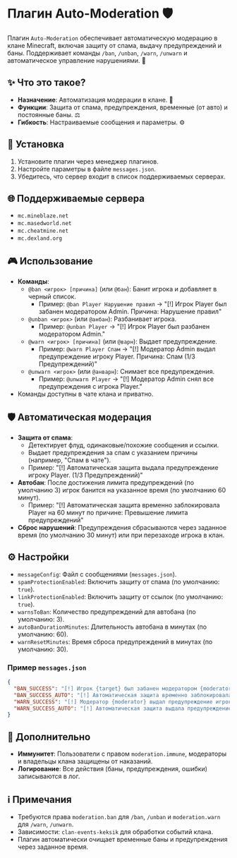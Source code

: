 # Плагин Auto-Moderation 🛡️

Плагин `Auto-Moderation` обеспечивает автоматическую модерацию в клане Minecraft, включая защиту от спама, выдачу предупреждений и баны. Поддерживает команды `/ban`, `/unban`, `/warn`, `/unwarn` и автоматическое управление нарушениями. 🔧

## ✨ Что это такое?
- **Назначение**: Автоматизация модерации в клане. 🚨
- **Функции**: Защита от спама, предупреждения, временные (от авто) и постоянные баны. ⚖️
- **Гибкость**: Настраиваемые сообщения и параметры. ⚙️

## 🚀 Установка
1. Установите плагин через менеджер плагинов.
2. Настройте параметры в файле `messages.json`.
3. Убедитесь, что сервер входит в список поддерживаемых серверах.

## 🌐 Поддерживаемые сервера
- `mc.mineblaze.net`
- `mc.masedworld.net`
- `mc.cheatmine.net`
- `mc.dexland.org`

## 🎮 Использование
- **Команды**:
  - `@ban <игрок> [причина]` (или `@бан`): Банит игрока и добавляет в черный список.
    - Пример: `@ban Player Нарушение правил` → "[!] Игрок Player был забанен модератором Admin. Причина: Нарушение правил"
  - `@unban <игрок>` (или `@анбан`): Разбанивает игрока.
    - Пример: `@unban Player` → "[!] Игрок Player был разбанен модератором Admin."
  - `@warn <игрок> [причина]` (или `@варн`): Выдает предупреждение.
    - Пример: `@warn Player Спам` → "[!] Модератор Admin выдал предупреждение игроку Player. Причина: Спам (1/3 Предупреждений)"
  - `@unwarn <игрок>` (или `@анварн`): Снимает все предупреждения.
    - Пример: `@unwarn Player` → "[!] Модератор Admin снял все предупреждения с игрока Player."
- Команды доступны в чате клана и приватно.

## 🛡️ Автоматическая модерация
- **Защита от спама**:
  - Детектирует флуд, одинаковые/похожие сообщения и ссылки.
  - Выдает предупреждения за спам с указанием причины (например, "Спам в чате").
  - Пример: "[!] Автоматическая защита выдала предупреждение игроку Player. (1/3 Предупреждений)"
- **Автобан**: После достижения лимита предупреждений (по умолчанию 3) игрок банится на указанное время (по умолчанию 60 минут).
  - Пример: "[!] Автоматическая защита временно заблокировала Player на 60 минут по причине: Превышение лимита предупреждений"
- **Сброс нарушений**: Предупреждения сбрасываются через заданное время (по умолчанию 30 минут) или при перезаходе игрока в клан.

## ⚙️ Настройки
- `messageConfig`: Файл с сообщениями (`messages.json`).
- `spamProtectionEnabled`: Включить защиту от спама (по умолчанию: `true`).
- `linkProtectionEnabled`: Включить защиту от ссылок (по умолчанию: `true`).
- `warnsToBan`: Количество предупреждений для автобана (по умолчанию: 3).
- `autoBanDurationMinutes`: Длительность автобана в минутах (по умолчанию: 60).
- `warnResetMinutes`: Время сброса предупреждений в минутах (по умолчанию: 30).

### Пример `messages.json`
```json
{
  "BAN_SUCCESS": "[!] Игрок {target} был забанен модератором {moderator}. Причина: {reason}",
  "BAN_SUCCESS_AUTO": "[!] Автоматическая защита временно заблокировала {target} на {duration} по причине: {reason}",
  "WARN_SUCCESS": "[!] Модератор {moderator} выдал предупреждение игроку {target}. Причина: {reason} ({newWarns}/{warnsToBan} Предупреждений)",
  "WARN_SUCCESS_AUTO": "[!] Автоматическая защита выдала предупреждение игроку {target}. ({newWarns}/{warnsToBan} Предупреждений)"
}
```

## 🎨 Дополнительно
- **Иммунитет**: Пользователи с правом `moderation.immune`, модераторы и владельцы клана защищены от наказаний.
- **Логирование**: Все действия (баны, предупреждения, ошибки) записываются в лог.

## ℹ️ Примечания
- Требуются права `moderation.ban` для `/ban`, `/unban` и `moderation.warn` для `/warn`, `/unwarn`.
- Зависимости: `clan-events-keksik` для обработки событий клана.
- Плагин автоматически очищает временные баны и предупреждения через заданное время.
